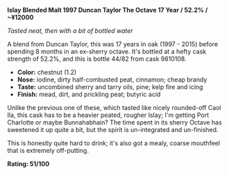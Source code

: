 ﻿**Islay Blended Malt 1997 Duncan Taylor The Octave 17 Year / 52.2% / ~¥12000**

*Tasted neat, then with a bit of bottled water*

A blend from Duncan Taylor, this was 17 years in oak (1997 - 2015) before spending 8 months in an ex-sherry octave.  It's bottled at a hefty cask strength of 52.2%, and this is bottle 44/82 from cask 9810108.

* **Color:** chestnut (1.2)
* **Nose:** iodine, dirty half-combusted peat, cinnamon; cheap brandy
* **Taste:** uncombined sherry and tarry oils, pine; kelp fire and icing
* **Finish:** mead, dirt, and prickling peat; butyric acid

Unlike the previous one of these, which tasted like nicely rounded-off Caol Ila, this cask has to be a heavier peated, rougher Islay; I'm getting Port Charlotte or maybe Bunnahabhain?  The time spent in its sherry Octave has sweetened it up quite a bit, but the spirit is un-integrated and un-finished.   

This is honestly quite hard to drink; it's also got a mealy, coarse mouthfeel that is extremely off-putting.

**Rating: 51/100**